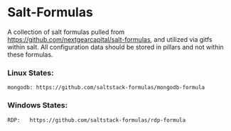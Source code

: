 # Salt-Formulas
A collection of salt formulas pulled from https://github.com/nextgearcapital/salt-formulas, and
utilized via gitfs within salt. All configuration data should be stored in pillars and not within
these formulas.

### Linux States:
	mongodb: https://github.com/saltstack-formulas/mongodb-formula 

### Windows States:
	RDP:   https://github.com/saltstack-formulas/rdp-formula

